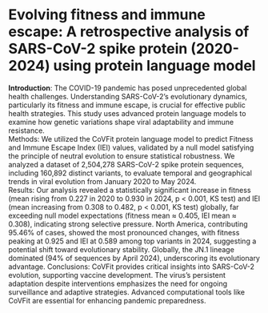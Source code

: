 # Evolving fitness and immune escape: A retrospective analysis of SARS-CoV-2 spike protein (2020-2024) using protein language model
__Introduction__: The COVID-19 pandemic has posed unprecedented global health challenges. Understanding SARS-CoV-2’s evolutionary dynamics, particularly its fitness and immune escape, is crucial for effective public health strategies. This study uses advanced protein language models to examine how genetic variations shape viral adaptability and immune resistance.  
Methods: We utilized the CoVFit protein language model to predict Fitness and Immune Escape Index (IEI) values, validated by a null model satisfying the principle of neutral evolution to ensure statistical robustness. We analyzed a dataset of 2,504,278 SARS-CoV-2 spike protein sequences, including 160,892 distinct variants, to evaluate temporal and geographical trends in viral evolution from January 2020 to May 2024.  
Results: Our analysis revealed a statistically significant increase in fitness (mean rising from 0.227 in 2020 to 0.930 in 2024, p < 0.001, KS test) and IEI (mean increasing from 0.308 to 0.482, p < 0.001, KS test) globally, far exceeding null model expectations (fitness mean ≈ 0.405, IEI mean ≈ 0.308), indicating strong selective pressure. North America, contributing 95.46% of cases, showed the most pronounced changes, with fitness peaking at 0.925 and IEI at 0.589 among top variants in 2024, suggesting a potential shift toward evolutionary stability. Globally, the JN.1 lineage dominated (94% of sequences by April 2024), underscoring its evolutionary advantage. 
Conclusions: CoVFit provides critical insights into SARS-CoV-2 evolution, supporting vaccine development. The virus’s persistent adaptation despite interventions emphasizes the need for ongoing surveillance and adaptive strategies. Advanced computational tools like CoVFit are essential for enhancing pandemic preparedness.  


